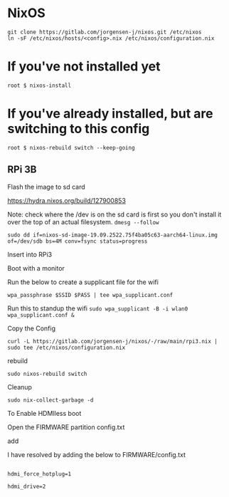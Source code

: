 # NixOS
```
git clone https://gitlab.com/jorgensen-j/nixos.git /etc/nixos
ln -sF /etc/nixos/hosts/<config>.nix /etc/nixos/configuration.nix
```

# If you've not installed yet
`root $ nixos-install`

# If you've already installed, but are switching to this config
`root $ nixos-rebuild switch --keep-going`

## RPi 3B

Flash the image to sd card

https://hydra.nixos.org/build/127900853


Note: check where the /dev is on the sd card is first so you don't install it over the top of an actual filesystem. `dmesg --follow`

`sudo dd if=nixos-sd-image-19.09.2522.75f4ba05c63-aarch64-linux.img of=/dev/sdb bs=4M conv=fsync status=progress`


Insert into RPi3

Boot with a monitor

Run the below to create a supplicant file for the wifi

`wpa_passphrase $SSID $PASS | tee wpa_supplicant.conf`

Run this to standup the wifi
`sudo wpa_supplicant -B -i wlan0 wpa_supplicant.conf &`



Copy the Config

`curl -L https://gitlab.com/jorgensen-j/nixos/-/raw/main/rpi3.nix | sudo tee /etc/nixos/configuration.nix`


rebuild

`sudo nixos-rebuild switch`

Cleanup

`sudo nix-collect-garbage -d`
  

To Enable HDMIless boot

  
Open the FIRMWARE partition config.txt

add


I have resolved by adding the below to FIRMWARE/config.txt

```

hdmi_force_hotplug=1

hdmi_drive=2

```
